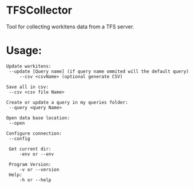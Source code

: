 # TFSCollector
Tool for collecting workitens data from a TFS server.

# Usage:

```
Update workitens:
 --update [Query name] (if query name ommited will the default query)
     --csv <csvName> (optional generate CSV)

Save all in csv:
 --csv <csv file Name>

Create or update a query in my queries folder:
 --query <query Name>

Open data base location:
 --open

Configure connection:
 --config

 Get current dir:
     -env or --env

 Program Version:
     -v or --version
 Help:
     -h or --help
```
